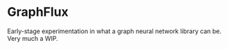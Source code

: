 # GraphFlux

Early-stage experimentation in what a graph neural network library can be. Very much a WIP. 